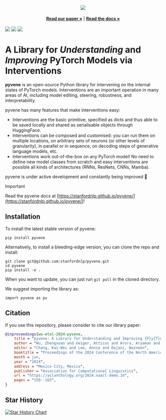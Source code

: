 <br />
<div align="center">
  <h1 align="center"><img src="https://i.ibb.co/BNkhQH3/pyvene-logo.png"></h1>
  <a href="https://arxiv.org/abs/2403.07809"><strong>Read our paper »</strong></a> | <a href="https://stanfordnlp.github.io/pyvene/"><strong>Read the docs »</strong></a>
</div>     

<br />
<a href="https://pypi.org/project/pyvene/"><img src="https://img.shields.io/pepy/dt/pyvene?color=green"></img></a>
<a href="https://pypi.org/project/pyvene/"><img src="https://img.shields.io/pypi/v/pyvene?color=red"></img></a> 
<a href="https://pypi.org/project/pyvene/"><img src="https://img.shields.io/pypi/l/pyvene?color=blue"></img></a>

# A Library for _Understanding_ and _Improving_ PyTorch Models via Interventions

**pyvene** is an open-source Python library for intervening on the internal states of
PyTorch models. Interventions are an important operation in many areas of AI, including
model editing, steering, robustness, and interpretability.

pyvene has many features that make interventions easy:

- Interventions are the basic primitive, specified as dicts and thus able to be saved locally
  and shared as serialisable objects through HuggingFace.
- Interventions can be composed and customised: you can run them on multiple locations, on arbitrary
  sets of neurons (or other levels of granularity), in parallel or in sequence, on decoding steps of
  generative language models, etc.
- Interventions work out-of-the-box on any PyTorch model! No need to define new model classes from
  scratch and easy interventions are possible all kinds of architectures (RNNs, ResNets, CNNs, Mamba).

pyvene is under active development and constantly being improved 🫡


> [!IMPORTANT]
> Read the pyvene docs at [https://stanfordnlp.github.io/pyvene/](https://stanfordnlp.github.io/pyvene/)!


## Installation

To install the latest stable version of pyvene:

```
pip install pyvene
```

Alternatively, to install a bleeding-edge version, you can clone the repo and install:

```
git clone git@github.com:stanfordnlp/pyvene.git
cd pyvene
pip install -e .
```

When you want to update, you can just run `git pull` in the cloned directory.

We suggest importing the library as:

```
import pyvene as pv
```

## Citation
If you use this repository, please consider to cite our library paper:
```bibtex
@inproceedings{wu-etal-2024-pyvene,
    title = "pyvene: A Library for Understanding and Improving {P}y{T}orch Models via Interventions",
    author = "Wu, Zhengxuan and Geiger, Atticus and Arora, Aryaman and Huang, Jing and Wang, Zheng and Goodman, Noah and Manning, Christopher and Potts, Christopher",
    editor = "Chang, Kai-Wei and Lee, Annie and Rajani, Nazneen",
    booktitle = "Proceedings of the 2024 Conference of the North American Chapter of the Association for Computational Linguistics: Human Language Technologies (Volume 3: System Demonstrations)",
    month = jun,
    year = "2024",
    address = "Mexico City, Mexico",
    publisher = "Association for Computational Linguistics",
    url = "https://aclanthology.org/2024.naacl-demo.16",
    pages = "158--165",
}
```

## Star History

[![Star History Chart](https://api.star-history.com/svg?repos=stanfordnlp/pyvene,stanfordnlp/pyreft&type=Date)](https://star-history.com/#stanfordnlp/pyvene&stanfordnlp/pyreft&Date)


